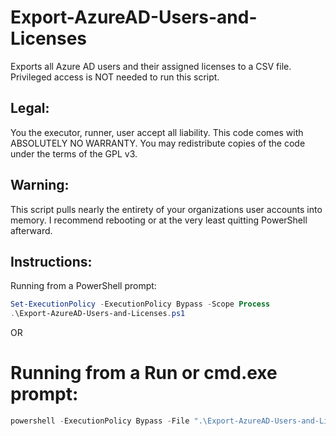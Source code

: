 # Export-AzureAD-Users-and-Licenses
Exports all Azure AD users and their assigned licenses to a CSV file.
Privileged access is NOT needed to run this script.

## Legal:
You the executor, runner, user accept all liability.
This code comes with ABSOLUTELY NO WARRANTY.
You may redistribute copies of the code under the terms of the GPL v3.

## Warning:
This script pulls nearly the entirety of your organizations user accounts into memory.
I recommend rebooting or at the very least quitting PowerShell afterward.

## Instructions:
Running from a PowerShell prompt: 
```powershell
Set-ExecutionPolicy -ExecutionPolicy Bypass -Scope Process
.\Export-AzureAD-Users-and-Licenses.ps1
```
OR
#	Running from a Run or cmd.exe prompt: 
```powershell
powershell -ExecutionPolicy Bypass -File ".\Export-AzureAD-Users-and-Licenses.ps1"
```
